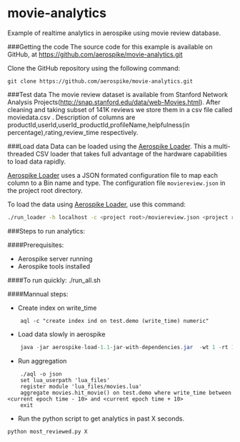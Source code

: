 movie-analytics
===============

Example of realtime analytics in aerospike using movie review database.

###Getting the code
The source code for this example is available on GitHub, at https://github.com/aerospike/movie-analytics.git

Clone the GitHub repository using the following command:
```
git clone https://github.com/aerospike/movie-analytics.git
```

###Test data
The movie review dataset is available from Stanford Network Analysis Projects(http://snap.stanford.edu/data/web-Movies.html). After cleaning and taking subset of 141K reviews we store them in a csv file called moviedata.csv . Description of columns are productId,userId,userId_productId,profileName,helpfulness(in percentage),rating,review_time respectively.

###Load data
Data can be loaded using the [Aerospike Loader](https://github.com/aerospike/aerospike-loader). This a multi-threaded CSV loader that takes full advantage of the hardware capabilities to load data rapidly.

[Aerospike Loader](https://github.com/aerospike/aerospike-loader) uses a JSON formated configuration file to map each column to a Bin name and type. The configuration file ```moviereview.json``` in the project root directory.

To load the data using [Aerospike Loader](https://github.com/aerospike/aerospike-loader), use this command:
```bash
./run_loader -h localhost -c <project root>/moviereview.json <project root>/moviedata.csv
``` 

###Steps to run analytics:

####Prerequisites:
- Aerospike server running
- Aerospike tools installed

####To run quickly: 
    ./run_all.sh

####Mannual steps:
- Create index on write_time
```aql
    aql -c "create index ind on test.demo (write_time) numeric"
```
- Load data slowly in aerospike
```java
    java -jar aerospike-load-1.1-jar-with-dependencies.jar  -wt 1 -rt 1 -l 1 -c moviereview.json moviedata.csv -s demo
```
- Run aggregation
```aql
    ./aql -o json
    set lua_userpath 'lua_files'
    register module 'lua_files/movies.lua'
    aggregate movies.hit_movie() on test.demo where write_time between <current epoch time - 10> and <current epoch time + 10>
    exit
```
- Run the python script to get analytics in past X seconds. 
```python
python most_reviewed.py X
```
